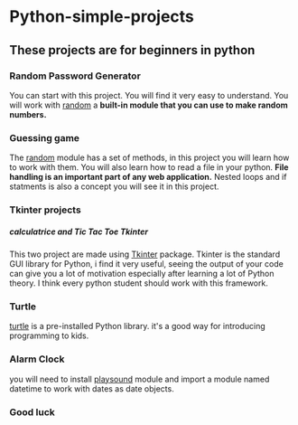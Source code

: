 # Python-simple-projects

## These projects are for beginners in python


### Random Password Generator

You can start with this project. You will find it very easy to understand. You will work with
[random](https://docs.python.org/3/library/random.html) a **built-in module that you can use to make random numbers.**




### Guessing game
The [random](https://docs.python.org/3/library/random.html) module has a set of methods, in this project you will learn how to work with them.
You will also learn how to read a file in your python. **File handling is an important part of any web application.** Nested loops and if statments is also a concept you will see it in this project.


### Tkinter projects

##### calculatrice and Tic Tac Toe Tkinter 

This two project are made using [Tkinter](https://docs.python.org/3/library/tkinter.html) package. Tkinter is the standard GUI library for Python, i find it very useful,
seeing the output of your code can give you a lot of motivation especially after learning a lot of Python theory. I think every python student should work with this framework. 


### Turtle

[turtle](https://docs.python.org/3/library/turtle.html) is a pre-installed Python library. it's a good way for introducing programming to kids. 


### Alarm Clock

you will need to install [playsound](https://pypi.org/project/playsound/) module and import a module named datetime to work with dates as date objects.



### Good luck
